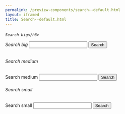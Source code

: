 ```yaml
--- 
permalink: /preview-components/search--default.html
layout: iframed 
title: Search--default.html
---
```

<h6>

    Search big</h6>

<div class="container">
    <div class="col-6">
        <div role="search">
            <form class="search search-big">
                <label class="sr-only" for="search-field-big">Search big</label>
                <input id="search-field-big" type="search" name="search">
                <button type="submit">
                    <span class="search-submit-text">Search</span>
                </button>
            </form>
        </div>
    </div>
</div>

<h6>Search medium</h6>

<div class="container">
    <div class="col-6">
        <div role="search">
            <form class="search">
                <label class="sr-only" for="search-field">Search medium</label>
                <input id="search-field" type="search" name="search">
                <button type="submit">
                    <span class="search-submit-text">Search</span>
                </button>
            </form>
        </div>
    </div>
</div>

<h6>Search small</h6>

<div class="container">
    <div class="col-6">
        <div role="search">
            <form class="search search-small">
                <label class="sr-only" for="search-field-small">Search small</label>
                <input id="search-field-small" type="search" name="search">
                <button type="submit">
                    <span class="sr-only">Search</span>
                </button>
            </form>
        </div>
    </div>
</div>